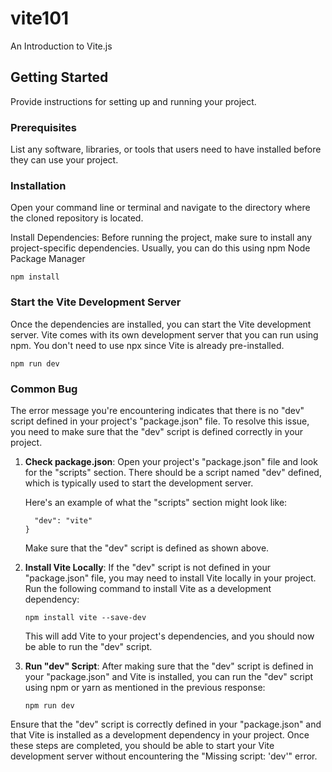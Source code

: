 # vite101

An Introduction to Vite.js

## Getting Started

Provide instructions for setting up and running your project.

### Prerequisites

List any software, libraries, or tools that users need to have installed before they can use your project.

### Installation

Open your command line or terminal and navigate to the directory where the cloned repository is located.

Install Dependencies:
Before running the project, make sure to install any project-specific dependencies. Usually, you can do this using npm Node Package Manager

``npm install``

### Start the Vite Development Server

Once the dependencies are installed, you can start the Vite development server. Vite comes with its own development server that you can run using npm. You don't need to use npx since Vite is already pre-installed.

`` npm run dev ``

### Common Bug

The error message you're encountering indicates that there is no "dev" script defined in your project's "package.json" file. To resolve this issue, you need to make sure that the "dev" script is defined correctly in your project.

1. **Check package.json**:
   Open your project's "package.json" file and look for the "scripts" section. There should be a script named "dev" defined, which is typically used to start the development server.

   Here's an example of what the "scripts" section might look like:

   ```   "scripts": {
     "dev": "vite"
   }
   ```

   Make sure that the "dev" script is defined as shown above.

2. **Install Vite Locally**:
   If the "dev" script is not defined in your "package.json" file, you may need to install Vite locally in your project. Run the following command to install Vite as a development dependency:

   ```npm install vite --save-dev```

   This will add Vite to your project's dependencies, and you should now be able to run the "dev" script.

3. **Run "dev" Script**:
   After making sure that the "dev" script is defined in your "package.json" and Vite is installed, you can run the "dev" script using npm or yarn as mentioned in the previous response:

   ```npm run dev```

 Ensure that the "dev" script is correctly defined in your "package.json" and that Vite is installed as a development dependency in your project. Once these steps are completed, you should be able to start your Vite development server without encountering the "Missing script: 'dev'" error.
